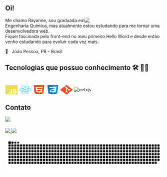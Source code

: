 ## Oi! 

<img src="https://media.giphy.com/media/1GEATImIxEXVR79Dhk/giphy.gif" width="250px" align="right">

Me chamo Rayanne, sou graduada em Engenharia Química, mas atualmente estou estudando para me tornar uma desenvolvedora web. <br>
Fiquei fascinada pelo front-end no meu primeiro Hello Word e desde então venho estudando para evoluir cada vez mais.

📍   João Pessoa, PB - Brasil <br>



 ## Tecnologias que possuo conhecimento 🛠 👩‍💻
  <div style="display: inline_block"><br>
  <img align="center" alt="Ray-Js" height="30" width="40" src="https://raw.githubusercontent.com/devicons/devicon/master/icons/javascript/javascript-plain.svg">
  <img align="center" alt="Ray-React" height="30" width="40" src="https://raw.githubusercontent.com/devicons/devicon/master/icons/react/react-original.svg">
  <img align="center" alt="Ray-HTML" height="30" width="40" src="https://raw.githubusercontent.com/devicons/devicon/master/icons/html5/html5-original.svg">
  <img align="center" alt="Ray-CSS" height="30" width="40" src="https://raw.githubusercontent.com/devicons/devicon/master/icons/css3/css3-original.svg">
  <img align="center" alt="Ray-CSS" height="30" width="40" src="https://raw.githubusercontent.com/devicons/devicon/master/icons/git/git-plain.svg">
  <img align="center" alt="netxjs" width="30" height="30" src="https://raw.githubusercontent.com/samfromaway/samfromaway/master/.github/images/nextjs.png"/>
</div>  
  
  ## Contato
  
<div> 
  <a href="https://www.linkedin.com/in/rayanne-barros-28b55a158/" target="_blank"><img src="https://img.shields.io/badge/-LinkedIn-%230077B5?style=for-the-badge&logo=linkedin&logoColor=white" target="_blank"></a> 
</div>
<br>
 
<div>
  <a href="https://github.com/rayanne-barros">
  <img height="160em" src="https://github-readme-stats.vercel.app/api?username=rayanne-barros&show_icons=true&theme=dracula&include_all_commits=true&count_private=true"/>
  <img height="160em" src="https://github-readme-stats.vercel.app/api/top-langs/?username=rayanne-barros&layout=compact&langs_count=7&theme=dracula"/>
</div>


  
![Snake animation](https://github.com/rayanne-barros/rayanne-barros/blob/output/github-contribution-grid-snake.svg)
 
